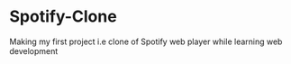 # Spotify-Clone
Making my first project  i.e clone  of Spotify web player  while learning web development
